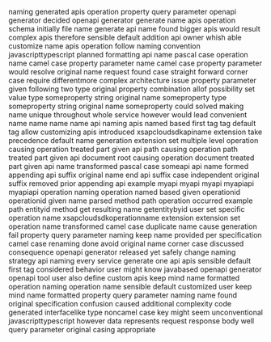 naming generated apis operation property query parameter openapi generator decided openapi generator generate name apis operation schema initially file name generate api name found bigger apis would result complex apis therefore sensible default addition api owner whish able customize name apis operation follow naming convention javascripttypescript planned formatting api name pascal case operation name camel case property parameter name camel case property parameter would resolve original name request found case straight forward corner case require differentmore complex architecture issue property parameter given following two type original property combination allof possibility set value type someproperty string original name someproperty type someproperty string original name someproperty could solved making name unique throughout whole service however would lead convenient name name name name api naming apis named based first tag tag default tag allow customizing apis introduced xsapcloudsdkapiname extension take precedence default name generation extension set multiple level operation causing operation treated part given api path causing operation path treated part given api document root causing operation document treated part given api name transformed pascal case someapi api name formed appending api suffix original name end api suffix case independent original suffix removed prior appending api example myapi myapi myapi myapiapi myapiapi operation naming operation named based given operationid operationid given name parsed method path operation occurred example path entityid method get resulting name getentitybyid user set specific operation name xsapcloudsdkoperationname extension extension set operation name transformed camel case duplicate name cause generation fail property query parameter naming keep name provided per specification camel case renaming done avoid original name corner case discussed consequence openapi generator released yet safely change naming strategy api naming every service generate one api apis sensible default first tag considered behavior user might know javabased openapi generator openapi tool user also define custom apis keep mind name formatted operation naming operation name sensible default customized user keep mind name formatted property query parameter naming name found original specification confusion caused additional complexity code generated interfacelike type noncamel case key might seem unconventional javascripttypescript however data represents request response body well query parameter original casing appropriate